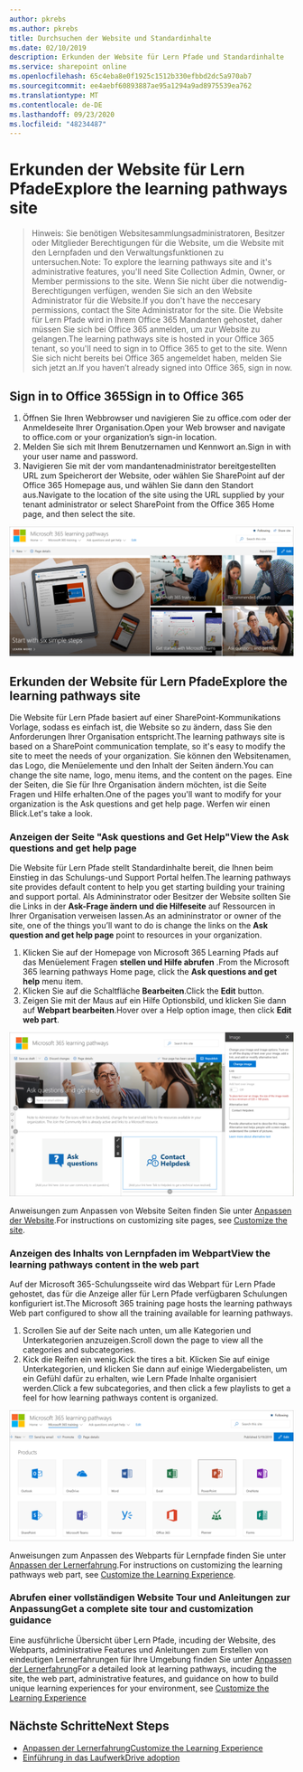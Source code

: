 ```yaml
---
author: pkrebs
ms.author: pkrebs
title: Durchsuchen der Website und Standardinhalte
ms.date: 02/10/2019
description: Erkunden der Website für Lern Pfade und Standardinhalte
ms.service: sharepoint online
ms.openlocfilehash: 65c4eba8e0f1925c1512b330efbbd2dc5a970ab7
ms.sourcegitcommit: ee4aebf60893887ae95a1294a9ad8975539ea762
ms.translationtype: MT
ms.contentlocale: de-DE
ms.lasthandoff: 09/23/2020
ms.locfileid: "48234487"
---
```

# <a name="explore-the-learning-pathways-site"></a><span data-ttu-id="1d28c-103">Erkunden der Website für Lern Pfade</span><span class="sxs-lookup"><span data-stu-id="1d28c-103">Explore the learning pathways site</span></span>

> <span data-ttu-id="1d28c-104">Hinweis: Sie benötigen Websitesammlungsadministratoren, Besitzer oder Mitglieder Berechtigungen für die Website, um die Website mit den Lernpfaden und den Verwaltungsfunktionen zu untersuchen.</span><span class="sxs-lookup"><span data-stu-id="1d28c-104">Note: To explore the learning pathways site and it's administrative features, you'll need Site Collection Admin, Owner, or Member permissions to the site.</span></span> <span data-ttu-id="1d28c-105">Wenn Sie nicht über die notwendig-Berechtigungen verfügen, wenden Sie sich an den Website Administrator für die Website.</span><span class="sxs-lookup"><span data-stu-id="1d28c-105">If you don't have the neccesary permissions, contact the Site Administrator for the site.</span></span> <span data-ttu-id="1d28c-106">Die Website für Lern Pfade wird in Ihrem Office 365 Mandanten gehostet, daher müssen Sie sich bei Office 365 anmelden, um zur Website zu gelangen.</span><span class="sxs-lookup"><span data-stu-id="1d28c-106">The learning pathways site is hosted in your Office 365 tenant, so you'll need to sign in to Office 365 to get to the site.</span></span> <span data-ttu-id="1d28c-107">Wenn Sie sich nicht bereits bei Office 365 angemeldet haben, melden Sie sich jetzt an.</span><span class="sxs-lookup"><span data-stu-id="1d28c-107">If you haven’t already signed into Office 365, sign in now.</span></span> 

## <a name="sign-in-to-office-365"></a><span data-ttu-id="1d28c-108">Sign in to Office 365</span><span class="sxs-lookup"><span data-stu-id="1d28c-108">Sign in to Office 365</span></span> 

1.  <span data-ttu-id="1d28c-109">Öffnen Sie Ihren Webbrowser und navigieren Sie zu office.com oder der Anmeldeseite Ihrer Organisation.</span><span class="sxs-lookup"><span data-stu-id="1d28c-109">Open your Web browser and navigate to office.com or your organization’s sign-in location.</span></span> 
2.  <span data-ttu-id="1d28c-110">Melden Sie sich mit Ihrem Benutzernamen und Kennwort an.</span><span class="sxs-lookup"><span data-stu-id="1d28c-110">Sign in with your user name and password.</span></span>
3.  <span data-ttu-id="1d28c-111">Navigieren Sie mit der vom mandantenadministrator bereitgestellten URL zum Speicherort der Website, oder wählen Sie SharePoint auf der Office 365 Homepage aus, und wählen Sie dann den Standort aus.</span><span class="sxs-lookup"><span data-stu-id="1d28c-111">Navigate to the location of the site using the URL supplied by your tenant administrator or select SharePoint from the Office 365 Home page, and then select the site.</span></span> 

![cg-introducing.png](media/cg-introducing.png)

## <a name="explore-the-learning-pathways-site"></a><span data-ttu-id="1d28c-113">Erkunden der Website für Lern Pfade</span><span class="sxs-lookup"><span data-stu-id="1d28c-113">Explore the learning pathways site</span></span>

<span data-ttu-id="1d28c-114">Die Website für Lern Pfade basiert auf einer SharePoint-Kommunikations Vorlage, sodass es einfach ist, die Website so zu ändern, dass Sie den Anforderungen Ihrer Organisation entspricht.</span><span class="sxs-lookup"><span data-stu-id="1d28c-114">The learning pathways site is based on a SharePoint communication template, so it's easy to modify the site to meet the needs of your organization.</span></span> <span data-ttu-id="1d28c-115">Sie können den Websitenamen, das Logo, die Menüelemente und den Inhalt der Seiten ändern.</span><span class="sxs-lookup"><span data-stu-id="1d28c-115">You can change the site name, logo, menu items, and the content on the pages.</span></span> <span data-ttu-id="1d28c-116">Eine der Seiten, die Sie für Ihre Organisation ändern möchten, ist die Seite Fragen und Hilfe erhalten.</span><span class="sxs-lookup"><span data-stu-id="1d28c-116">One of the pages you'll want to modify for your organization is the Ask questions and get help page.</span></span> <span data-ttu-id="1d28c-117">Werfen wir einen Blick.</span><span class="sxs-lookup"><span data-stu-id="1d28c-117">Let's take a look.</span></span>

### <a name="view-the-ask-questions-and-get-help-page"></a><span data-ttu-id="1d28c-118">Anzeigen der Seite "Ask questions and Get Help"</span><span class="sxs-lookup"><span data-stu-id="1d28c-118">View the Ask questions and get help page</span></span>

<span data-ttu-id="1d28c-119">Die Website für Lern Pfade stellt Standardinhalte bereit, die Ihnen beim Einstieg in das Schulungs-und Support Portal helfen.</span><span class="sxs-lookup"><span data-stu-id="1d28c-119">The learning pathways site provides default content to help you get starting building your training and support portal.</span></span> <span data-ttu-id="1d28c-120">Als Admininstrator oder Besitzer der Website sollten Sie die Links in der **Ask-Frage ändern und die Hilfeseite** auf Ressourcen in Ihrer Organisation verweisen lassen.</span><span class="sxs-lookup"><span data-stu-id="1d28c-120">As an admininstrator or owner of the site, one of the things you’ll want to do is change the links on the **Ask question and get help page** point to resources in your organization.</span></span> 

1.  <span data-ttu-id="1d28c-121">Klicken Sie auf der Homepage von Microsoft 365 Learning Pfads auf das Menüelement Fragen **stellen und Hilfe abrufen** .</span><span class="sxs-lookup"><span data-stu-id="1d28c-121">From the Microsoft 365 learning pathways Home page, click the **Ask questions and get help** menu item.</span></span>
2.  <span data-ttu-id="1d28c-122">Klicken Sie auf die Schaltfläche **Bearbeiten**.</span><span class="sxs-lookup"><span data-stu-id="1d28c-122">Click the **Edit** button.</span></span>
3.  <span data-ttu-id="1d28c-123">Zeigen Sie mit der Maus auf ein Hilfe Optionsbild, und klicken Sie dann auf **Webpart bearbeiten**.</span><span class="sxs-lookup"><span data-stu-id="1d28c-123">Hover over a Help option image, then click **Edit web part**.</span></span>

![cg-edithelp.png](media/cg-edithelp.png)

<span data-ttu-id="1d28c-125">Anweisungen zum Anpassen von Website Seiten finden Sie unter [Anpassen der Website](custom_edithelp.md).</span><span class="sxs-lookup"><span data-stu-id="1d28c-125">For instructions on customizing site pages, see [Customize the site](custom_edithelp.md).</span></span>

### <a name="view-the-learning-pathways-content-in-the-web-part"></a><span data-ttu-id="1d28c-126">Anzeigen des Inhalts von Lernpfaden im Webpart</span><span class="sxs-lookup"><span data-stu-id="1d28c-126">View the learning pathways content in the web part</span></span>
<span data-ttu-id="1d28c-127">Auf der Microsoft 365-Schulungsseite wird das Webpart für Lern Pfade gehostet, das für die Anzeige aller für Lern Pfade verfügbaren Schulungen konfiguriert ist.</span><span class="sxs-lookup"><span data-stu-id="1d28c-127">The Microsoft 365 training page hosts the learning pathways Web part configured to show all the training available for learning pathways.</span></span> 

1. <span data-ttu-id="1d28c-128">Scrollen Sie auf der Seite nach unten, um alle Kategorien und Unterkategorien anzuzeigen.</span><span class="sxs-lookup"><span data-stu-id="1d28c-128">Scroll down the page to view all the categories and subcategories.</span></span>
2. <span data-ttu-id="1d28c-129">Kick die Reifen ein wenig.</span><span class="sxs-lookup"><span data-stu-id="1d28c-129">Kick the tires a bit.</span></span> <span data-ttu-id="1d28c-130">Klicken Sie auf einige Unterkategorien, und klicken Sie dann auf einige Wiedergabelisten, um ein Gefühl dafür zu erhalten, wie Lern Pfade Inhalte organisiert werden.</span><span class="sxs-lookup"><span data-stu-id="1d28c-130">Click a few subcategories, and then click a few playlists to get a feel for how learning pathways content is organized.</span></span> 

![cg-gotoall.png](media/cg-gotoall.png)

<span data-ttu-id="1d28c-132">Anweisungen zum Anpassen des Webparts für Lernpfade finden Sie unter [Anpassen der Lernerfahrung](custom_overview.md).</span><span class="sxs-lookup"><span data-stu-id="1d28c-132">For instructions on customizing the learning pathways web part, see [Customize the Learning Experience](custom_overview.md).</span></span>

### <a name="get-a-complete-site-tour-and-customization-guidance"></a><span data-ttu-id="1d28c-133">Abrufen einer vollständigen Website Tour und Anleitungen zur Anpassung</span><span class="sxs-lookup"><span data-stu-id="1d28c-133">Get a complete site tour and customization guidance</span></span>
<span data-ttu-id="1d28c-134">Eine ausführliche Übersicht über Lern Pfade, incuding der Website, des Webparts, administrative Features und Anleitungen zum Erstellen von eindeutigen Lernerfahrungen für Ihre Umgebung finden Sie unter [Anpassen der Lernerfahrung](custom_overview.md)</span><span class="sxs-lookup"><span data-stu-id="1d28c-134">For a detailed look at learning pathways, incuding the site, the web part, administrative features, and guidance on how to build unique learning experiences for your environment, see [Customize the Learning Experience](custom_overview.md)</span></span>

## <a name="next-steps"></a><span data-ttu-id="1d28c-135">Nächste Schritte</span><span class="sxs-lookup"><span data-stu-id="1d28c-135">Next Steps</span></span>
- [<span data-ttu-id="1d28c-136">Anpassen der Lernerfahrung</span><span class="sxs-lookup"><span data-stu-id="1d28c-136">Customize the Learning Experience</span></span>](custom_overview.md)
- [<span data-ttu-id="1d28c-137">Einführung in das Laufwerk</span><span class="sxs-lookup"><span data-stu-id="1d28c-137">Drive adoption</span></span>](driveadoption.md) 
